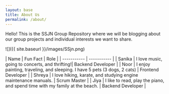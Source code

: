 ```yaml
---
layout: base
title: About Us
permalink: /about/
---
```


Hello! This is the SSJN Group Repository where we will be blogging about our group projects and individual interests we want to share. 

![]({{ site.baseurl }}/images/SSjn.png)

| Name      | Fun Fact | Role |
| ----------- | ----------- |
| Sanika | I love music, going to concerts, and thrifting!| Backend Developer |
| Noor   | I enjoy painting, traveling, and sleeping. I have 5 pets (3 dogs, 2 cats) | Frontend Developer |
| Shreya | I love hiking, karate, and studying engine maintenance manuals. | Scrum Master |
| Jiya | I like to read, play the piano, and spend time with my family at the beach. | Backend Developer |
